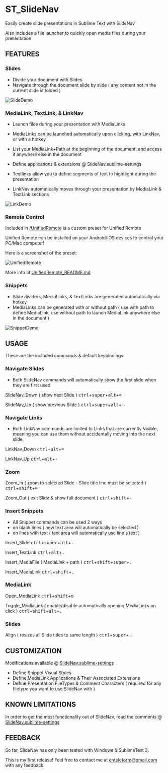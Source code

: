 
# ST_SlideNav

Easily create slide presentations in Sublime Text with SlideNav

Also includes a file launcher to quickly open media files during your presentation

## FEATURES

### Slides

* Divide your document with Slides
* Navigate through the document slide by slide ( any content not in the current slide is folded )

![SlideDemo](http://i.imgur.com/q02FrPm.gif?1)

### MediaLink, TextLink, & LinkNav

* Launch files during your presentation with MediaLinks
* MediaLinks can be launched automatically upon clicking, with LinkNav, or with a hotkey
* List your MediaLink+Path at the beginning of the document, and access it anywhere else in the document
* Define applications & extensions @ SlideNav.sublime-settings

* Textlinks allow you to define segments of text to hightlight during the presentation
* LinkNav automatically moves through your presentation by MediaLink & TextLink sections

![LinkDemo](http://i.imgur.com/0UxRYbf.gif?1)

### Remote Control

Included in [/UnifiedRemote](https://github.com/Enteleform/ST_SlideNav/tree/master/UnifiedRemote) is a custom preset for Unified Remote

Unified Remote can be installed on your Android/IOS devices to control your PC/Mac computer!

Here is a screenshot of the preset:

![UnifiedRemote](http://i.imgur.com/WYe2Cf6.png?1)

More info at [UnifiedRemote_README.md](https://github.com/Enteleform/ST_SlideNav/blob/master/UnifiedRemote/UnifiedRemote_README.md)

### Snippets

* Slide dividers, MediaLinks, & TextLinks are generated automatically via hotkey
* MediaLinks can be generated with or without path ( use with path to define MediaLink, use without path to launch MediaLink anywhere else in the document )

![SnippetDemo](http://i.imgur.com/RUvj93C.gif?1)

## USAGE

These are the included commands & default keybindings:

### Navigate Slides

* Both SlideNav commands will automatically show the first slide when they are first used

SlideNav_Down ( show next Slide )
<kbd>ctrl</kbd>+<kbd>super</kbd>+<kbd>alt</kbd>+<kbd>=</kbd>

SlideNav_Up ( show previous Slide )
<kbd>ctrl</kbd>+<kbd>super</kbd>+<kbd>alt</kbd>+<kbd>-</kbd>

### Navigate Links

* Both LinkNav commands are limited to Links that are currently Visible, meaning you can use them without accidentally moving into the next slide

LinkNav_Down
<kbd>ctrl</kbd>+<kbd>alt</kbd>+<kbd>=</kbd>

LinkNav_Up
<kbd>ctrl</kbd>+<kbd>alt</kbd>+<kbd>-</kbd>

### Zoom

Zoom_In  ( zoom to selected Slide - Slide title line must be selected )
<kbd>ctrl</kbd>+<kbd>shift</kbd>+<kbd>=</kbd>

Zoom_Out ( exit Slide & show full document )
<kbd>ctrl</kbd>+<kbd>shift</kbd>+<kbd>-</kbd>

### Insert Snippets

* All Snippet commands can be used 2 ways
 * on blank lines ( new text area will automatically be selected )
 * on lines with text ( text area will automatically use line's text )

Insert_Slide
<kbd>ctrl</kbd>+<kbd>super</kbd>+<kbd>alt</kbd>+<kbd>.</kbd>

Insert_TextLink
<kbd>ctrl</kbd>+<kbd>alt</kbd>+<kbd>.</kbd>

Insert_MediaFile ( MediaLink + path )
<kbd>ctrl</kbd>+<kbd>shift</kbd>+<kbd>super</kbd>+<kbd>.</kbd>

Insert_MediaLink
<kbd>ctrl</kbd>+<kbd>shift</kbd>+<kbd>.</kbd>

### MediaLink

Open_MediaLink
<kbd>ctrl</kbd>+<kbd>shift</kbd>+<kbd>o</kbd>

Toggle_MediaLink ( enable/disable automatically opening MediaLinks on click )
<kbd>ctrl</kbd>+<kbd>shift</kbd>+<kbd>alt</kbd>+<kbd>.</kbd>

### Slides

Align ( resizes all Slide titles to same length )
<kbd>ctrl</kbd>+<kbd>super</kbd>+<kbd>.</kbd>

## CUSTOMIZATION

Modifications available @ [SlideNav.sublime-settings](https://github.com/Enteleform/ST_SlideNav/blob/master/SlideNav.sublime-settings)

* Define Snippet Visual Styles
* Define MediaLink Applications & Their Associated Extensions
* Define Presentation FileTypes & Comment Characters ( required for any filetype you want to use SlideNav with )

## KNOWN LIMITATIONS

In order to get the most functionality out of SlideNav, read the comments @ [SlideNav.sublime-settings](https://github.com/Enteleform/ST_SlideNav/blob/master/SlideNav.sublime-settings)

## FEEDBACK

So far, SlideNav has only been tested with Windows & SublimeText 3.

This is my first release! Feel free to contact me at enteleform@gmail.com with any feedback!

